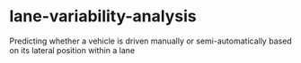 # lane-variability-analysis
Predicting whether a vehicle is driven manually or semi-automatically based on its lateral position within a lane
